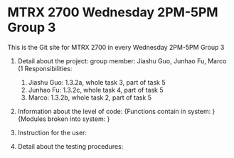 # MTRX 2700 Wednesday 2PM-5PM Group 3
This is the Git site for MTRX 2700 in every Wednesday 2PM-5PM Group 3

1. Detail about the project:
     group member: Jiashu Guo, Junhao Fu, Marco
   (1 Responsibilities:
     1) Jiashu Guo: 1.3.2a, whole task 3, part of task 5
     2) Junhao Fu: 1.3.2c, whole task 4, part of task 5
     3) Marco: 1.3.2b, whole task 2, part of task 5

3. Information about the level of code:
     {Functions contain in system: }
     {Modules broken into system: }

4. Instruction for the user:

5. Detail about the testing procedures:
   
